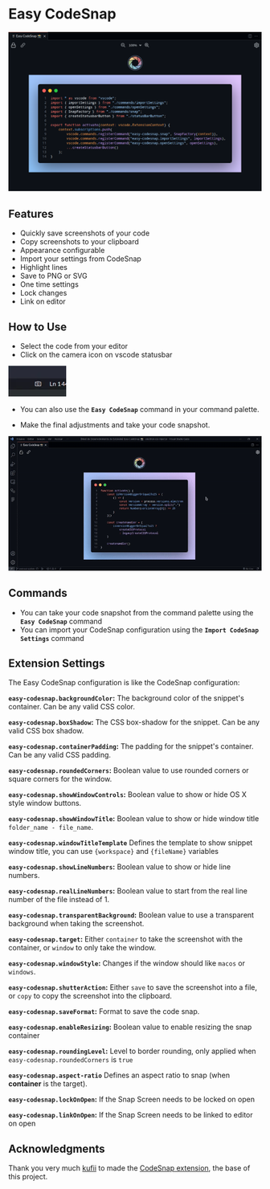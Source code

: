 # Easy CodeSnap

![Banner](https://raw.githubusercontent.com/ArthurLobopro/easy-codesnap/main/screenshots/banner.png)

## Features

- Quickly save screenshots of your code
- Copy screenshots to your clipboard
- Appearance configurable
- Import your settings from CodeSnap
- Highlight lines
- Save to PNG or SVG
- One time settings
- Lock changes
- Link on editor

## How to Use

- Select the code from your editor
- Click on the camera icon on vscode statusbar

![icon screenshot](https://raw.githubusercontent.com/ArthurLobopro/easy-codesnap/master/screenshots/screenshot-icon.png)

- You can also use the **`Easy CodeSnap`** command in your command palette.

- Make the final adjustments and take your code snapshot.

![](https://raw.githubusercontent.com/ArthurLobopro/easy-codesnap/main/screenshots/one-time-config.gif)

## Commands

- You can take your code snapshot from the command palette using the **`Easy CodeSnap`** command
- You can import your CodeSnap configuration using the **`Import CodeSnap Settings`** command

## Extension Settings

The Easy CodeSnap configuration is like the CodeSnap configuration:

**`easy-codesnap.backgroundColor`:** The background color of the snippet's container. Can be any valid CSS color.

**`easy-codesnap.boxShadow`:** The CSS box-shadow for the snippet. Can be any valid CSS box shadow.

**`easy-codesnap.containerPadding`:** The padding for the snippet's container. Can be any valid CSS padding.

**`easy-codesnap.roundedCorners`:** Boolean value to use rounded corners or square corners for the window.

**`easy-codesnap.showWindowControls`:** Boolean value to show or hide OS X style window buttons.

**`easy-codesnap.showWindowTitle`:** Boolean value to show or hide window title `folder_name - file_name`.

**`easy-codesnap.windowTitleTemplate`** Defines the template to show snippet window title, you can use `{workspace}` and `{fileName}` variables

**`easy-codesnap.showLineNumbers`:** Boolean value to show or hide line numbers.

**`easy-codesnap.realLineNumbers`:** Boolean value to start from the real line number of the file instead of 1.

**`easy-codesnap.transparentBackground`:** Boolean value to use a transparent background when taking the screenshot.

**`easy-codesnap.target`:** Either `container` to take the screenshot with the container, or `window` to only take the window.

**`easy-codesnap.windowStyle`:** Changes if the window should like `macos` or `windows`.

**`easy-codesnap.shutterAction`:** Either `save` to save the screenshot into a file, or `copy` to copy the screenshot into the clipboard.

**`easy-codesnap.saveFormat`:** Format to save the code snap.

**`easy-codesnap.enableResizing`:** Boolean value to enable resizing the snap container

**`easy-codesnap.roundingLevel`:** Level to border rounding, only applied when `easy-codesnap.roundedCorners` is `true`

**`easy-codesnap.aspect-ratio`** Defines an aspect ratio to snap (when **container** is the target).

**`easy-codesnap.lockOnOpen`:** If the Snap Screen needs to be locked on open

**`easy-codesnap.linkOnOpen`:** If the Snap Screen needs to be linked to editor on open

## Acknowledgments

Thank you very much [kufii](https://github.com/kufii/) to made the [CodeSnap extension](https://github.com/kufii/CodeSnap), the base of this project.